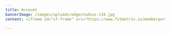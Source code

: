```yaml
---
title: Account
bannerImage: /images/uploads/edgestudios-134.jpg
content: <iframe id="sf-frame" src="https://www.fitmetrix.io/memberportal/login/fcad9627-fa64-e811-a973-b9cfd72804d1?locationID=4492" scrolling="no" frameborder="0" width="100%"></iframe>

---
```

